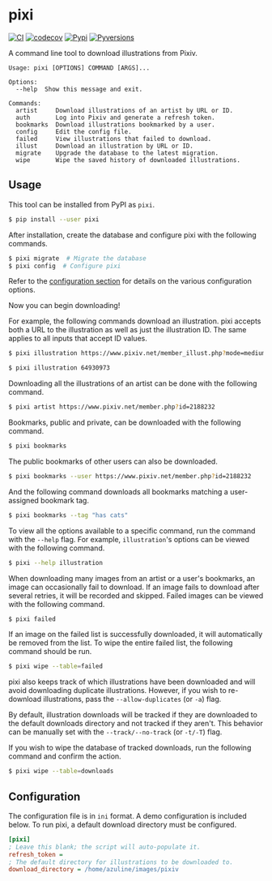 # pixi

[![CI](https://img.shields.io/github/workflow/status/azuline/pixi/CI)](https://github.com/azuline/pixi/actions)
[![codecov](https://img.shields.io/codecov/c/github/azuline/pixi?token=98M8XQLWLH)](https://codecov.io/gh/azuline/pixi)
[![Pypi](https://img.shields.io/pypi/v/pixi.svg)](https://pypi.python.org/pypi/pixi)
[![Pyversions](https://img.shields.io/pypi/pyversions/pixi.svg)](https://pypi.python.org/pypi/pixi)

A command line tool to download illustrations from Pixiv.

```
Usage: pixi [OPTIONS] COMMAND [ARGS]...

Options:
  --help  Show this message and exit.

Commands:
  artist     Download illustrations of an artist by URL or ID.
  auth       Log into Pixiv and generate a refresh token.
  bookmarks  Download illustrations bookmarked by a user.
  config     Edit the config file.
  failed     View illustrations that failed to download.
  illust     Download an illustration by URL or ID.
  migrate    Upgrade the database to the latest migration.
  wipe       Wipe the saved history of downloaded illustrations.
```

## Usage

This tool can be installed from PyPI as `pixi`.

```sh
$ pip install --user pixi
```

After installation, create the database and configure pixi with the following
commands.

```sh
$ pixi migrate  # Migrate the database
$ pixi config  # Configure pixi
```

Refer to the [configuration section](#Configuration) for details on the various
configuration options.

Now you can begin downloading!

For example, the following commands download an illustration. pixi accepts both
a URL to the illustration as well as just the illustration ID. The same applies
to all inputs that accept ID values.

```sh
$ pixi illustration https://www.pixiv.net/member_illust.php?mode=medium&illust_id=64930973
```

```sh
$ pixi illustration 64930973
```

Downloading all the illustrations of an artist can be done with the following
command.

```sh
$ pixi artist https://www.pixiv.net/member.php?id=2188232
```

Bookmarks, public and private, can be downloaded with the following command.

```sh
$ pixi bookmarks
```

The public bookmarks of other users can also be downloaded.

```sh
$ pixi bookmarks --user https://www.pixiv.net/member.php?id=2188232
```

And the following command downloads all bookmarks matching a user-assigned
bookmark tag.

```sh
$ pixi bookmarks --tag "has cats"
```

To view all the options available to a specific command, run the command with
the `--help` flag. For example, `illustration`'s options can be viewed with the
following command.

```sh
$ pixi --help illustration
```

When downloading many images from an artist or a user's bookmarks, an image
can occasionally fail to download. If an image fails to download after several
retries, it will be recorded and skipped. Failed images can be viewed with the
following command.

```sh
$ pixi failed
```

If an image on the failed list is successfully downloaded, it will
automatically be removed from the list. To wipe the entire failed list, the
following command should be run.

```sh
$ pixi wipe --table=failed
```

pixi also keeps track of which illustrations have been downloaded and will avoid
downloading duplicate illustrations. However, if you wish to re-download
illustrations, pass the `--allow-duplicates` (or `-a`) flag.

By default, illustration downloads will be tracked if they are downloaded to
the default downloads directory and not tracked if they aren't. This behavior
can be manually set with the `--track/--no-track` (or `-t/-T`) flag.

If you wish to wipe the database of tracked downloads, run the following
command and confirm the action.

```sh
$ pixi wipe --table=downloads
```

## Configuration

The configuration file is in `ini` format. A demo configuration is included
below. To run pixi, a default download directory must be configured.

```ini
[pixi]
; Leave this blank; the script will auto-populate it.
refresh_token =
; The default directory for illustrations to be downloaded to.
download_directory = /home/azuline/images/pixiv
```
